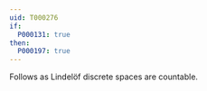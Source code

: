 ```yaml
---
uid: T000276
if:
  P000131: true
then:
  P000197: true
---
```


Follows as Lindelöf discrete spaces are countable.
